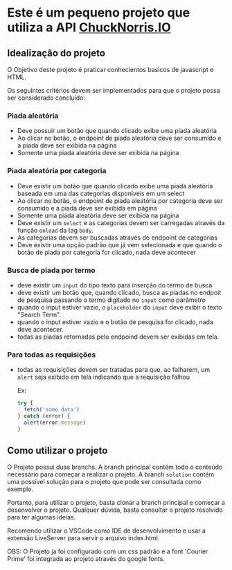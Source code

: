 # Este é um pequeno projeto que utiliza a API [ChuckNorris.IO](https://api.chucknorris.io/)

## Idealização do projeto

O Objetivo deste projeto é praticar conhecientos basicos de javascript e HTML.

Os seguintes critérios devem ser implementados para que o projeto possa ser considerado concluído:

### Piada aleatória
- Deve possuir um botão que quando clicado exibe uma piada aleatória
- Ao clicar no botão, o endpoint de piada aleatória deve ser consumido e a piada deve ser exibida na página
- Somente uma piada aleatória deve ser exibida na página

### Piada aleatória por categoria
- Deve existir um botão que quando clicado exibe uma piada aleatória baseada em uma das categorias disponíveis em um select
- Ao clicar no botão, o endpoint de piada aleatória por categoria deve ser consumido e a piada deve ser exibida em página
- Somente uma piada aleatória deve ser exibida na página
- Deve existir um `select` e as categorias devem ser carregadas através da função `onload` da tag `body`.
- As categorias devem ser buscadas através do endpoint de categorias
- Deve existir uma opção padrão que já vem selecionada e que quando o botão de piada por categoria for clicado, nada deve acontecer

### Busca de piada por termo
- deve existir um `input` do tipo texto para inserção do termo de busca
- deve existir um botão que, quando clicado, busca as piadas no endpoit de pesquisa passando o termo digitado no `input` como parâmetro
- quando o input estiver vazio, o  `placeholder` do `input` deve exibir o texto "Search Term".
- quando o input estiver vazio e o botão de pesquisa for clicado, nada deve acontecer.
- todas as piadas retornadas pelo endpoind devem ser exibidas em tela.

### Para todas as requisições
- todas as requisições devem ser tratadas para que, ao falharem, um `alert` seja exibido em tela indicando que a requisição falhou
    
    Ex:
    ```javascript
    try {
      fetch('some data')
    } catch (error) {
      alert(error.message)
    }
    ```
## Como utilizar o projeto
O Projeto possui duas branchs. A branch principal contém todo o conteúdo necessário para começar a realizar o projeto. A branch `solution` contém uma possível solução para o projeto que pode ser consultada como exemplo.

Portanto, para utilizar o projeto, basta clonar a branch principal e começar a desenvolver o projeto. Qualquer dúvida, basta consultar o projeto resolvido para ter algumas ideias.

Recomendo utilizar o VSCode como IDE de desenvolvimento e usar a extensão LiveServer para servir o arquivo index.html.

OBS: O Projeto ja foi configurado com um css padrão e a font 'Courier Prime' foi integrada ao projeto através do google fonts.